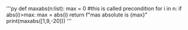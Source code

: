 '''py
def maxabs(n:list):
    max = 0 #this is called precondition
    for i in n:
        if abs(i)>max:
            max = abs(i)
    return f"mas absolute is {max}"
print(maxabs([1,9,-20]))
'''
